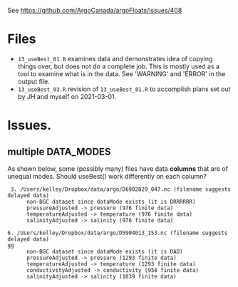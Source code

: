 See https://github.com/ArgoCanada/argoFloats/issues/408

# Files

* `13_useBest_01.R` examines data and demonstrates idea of copying things over,
  but does not do a complete job.  This is mostly used as a tool to examine
  what is in the data.  See 'WARNING' and 'ERROR' in the output file.
* `13_useBest_03.R` revision of `13_useBest_01.R` to accomplish plans set out
  by JH and myself on 2021-03-01.


# Issues.

## multiple DATA_MODES

As shown below, some (possibly many) files have data **columns** that are of
unequal modes.  Should useBest() work differently on each column?

```
 3. /Users/kelley/Dropbox/data/argo/D6902829_047.nc (filename suggests delayed data)
      non-BGC dataset since dataMode exists (it is DRRRRRR)
      pressureAdjusted -> pressure (976 finite data)
      temperatureAdjusted -> temperature (976 finite data)
      salinityAdjusted -> salinity (976 finite data)
```
```
6. /Users/kelley/Dropbox/data/argo/D5904013_153.nc (filename suggests delayed data)
gg
      non-BGC dataset since dataMode exists (it is DAD)
      pressureAdjusted -> pressure (1293 finite data)
      temperatureAdjusted -> temperature (1293 finite data)
      conductivityAdjusted -> conductivity (958 finite data)
      salinityAdjusted -> salinity (1039 finite data)
```

